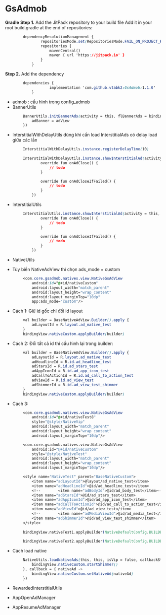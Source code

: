 # GsAdmob

**Gradle**
**Step 1.** Add the JitPack repository to your build file
Add it in your root build.gradle at the end of repositories:
```css
        dependencyResolutionManagement {
                repositoriesMode.set(RepositoriesMode.FAIL_ON_PROJECT_REPOS)
                repositories {
                    mavenCentral()
                    maven { url 'https://jitpack.io' }
                }
            }
```
**Step 2.** Add the dependency
```css
        dependencies {
                    implementation 'com.github.vtabk2:GsAdmob:1.1.0'
            }
```

- admob : cấu hình trong config_admob
- BannerUtils
```css
        BannerUtils.initBannerAds(activity = this, flBannerAds = bindingView.flBannerAds, isVip = false, show = true, alwaysShow = true, callbackAdMob = { adView ->
            adBanner = adView
        })
```
- InterstitialWithDelayUtils dùng khi cần load InterstitialAds có delay load giữa các lần
```css
        InterstitialWithDelayUtils.instance.registerDelayTime(10)
        
        InterstitialWithDelayUtils.instance.showInterstitialAd(activity = this, isVip = false, listener = object : InterstitialWithDelayUtils.AdCloseListener {
                override fun onAdClose() {
                    // todo
                }

                override fun onAdCloseIfFailed() {
                    // todo
                }
            })
```
- InterstitialUtils

```css
        InterstitialUtils.instance.showInterstitialAd(activity = this, isVip = false, listener = object : InterstitialUtils.AdCloseListener {
                override fun onAdClose() {
                    // todo
                }

                override fun onAdCloseIfFailed() {
                    // todo
                }
            })
```

- NativeUtils

- Tùy biến NativeAdView thì chọn ads_mode = custom

```css
        <com.core.gsadmob.natives.view.NativeGsAdView
            android:id="@+id/nativeCustom"
            android:layout_width="match_parent"
            android:layout_height="wrap_content"
            android:layout_marginTop="10dp"
            app:ads_mode="custom"/>
```

- Cách 1: Giữ id gốc chỉ đổi id layout
```css
        val builder = BaseNativeAdView.Builder().apply {
            adLayoutId = R.layout.ad_native_test
        }
        bindingView.nativeCustom.applyBuilder(builder)
```

- Cách 2: Đổi tất cả id thì cấu hình lại trong builder:
```css
        val builder = BaseNativeAdView.Builder().apply {
            adLayoutId = R.layout.ad_native_test
            adHeadlineId = R.id.ad_headline_test
            adStarsId = R.id.ad_stars_test
            adAppIconId = R.id.ad_app_icon_test
            adCallToActionId = R.id.ad_call_to_action_test
            adViewId = R.id.ad_view_test
            adShimmerId = R.id.ad_view_test_shimmer
        }
        bindingView.nativeCustom.applyBuilder(builder)
```

- Cách 3:

```css
        <com.core.gsadmob.natives.view.NativeGsAdView
            android:id="@+id/nativeTest8"
            style="@style/NativeVip"
            android:layout_width="match_parent"
            android:layout_height="wrap_content"
            android:layout_marginTop="10dp"/>

        <com.core.gsadmob.natives.view.NativeGsAdView
            android:id="@+id/nativeCustom"
            style="@style/NativeTest"
            android:layout_width="match_parent"
            android:layout_height="wrap_content"
            android:layout_marginTop="10dp"/>

        <style name="NativeTest" parent="BaseNativeCustom">
            <item name="adLayoutId">@layout/ad_native_test</item>
            <item name="adHeadlineId">@id/ad_headline_test</item>
            <!--        <item name="adBodyId">@id/ad_body_test</item>-->
            <item name="adStarsId">@id/ad_stars_test</item>
            <item name="adAppIconId">@id/ad_app_icon_test</item>
            <item name="adCallToActionId">@id/ad_call_to_action_test</item>
            <item name="adViewId">@id/ad_view_test</item>
            <!--        <item name="adMediaViewId">@id/ad_media_test</item>-->
            <item name="adShimmerId">@id/ad_view_test_shimmer</item>
        </style>
        
        bindingView.nativeTest1.applyBuilder(NativeDefaultConfig.BUILDER_ALBUM)
        
        bindingView.nativeTest2.applyBuilder(NativeDefaultConfig.BUILDER_FONT)
```
- Cách load native

```css
        NativeUtils.loadNativeAds(this, this, isVip = false, callbackStart = {
            bindingView.nativeCustom.startShimmer()
        }, callback = { nativeAd ->
            bindingView.nativeCustom.setNativeAd(nativeAd)
        })
```

- RewardedInterstitialUtils

- AppOpenAdManager
- AppResumeAdManager